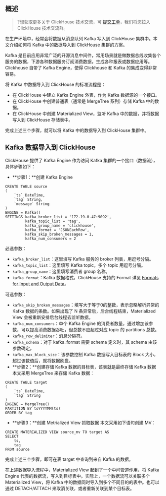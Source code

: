 ## 概述

>?想获取更多关于 ClickHouse 技术交流，可 [提交工单](https://console.cloud.tencent.com/workorder/category)，我们将您拉入 ClickHouse 技术交流群。

在生产环境中，经常会将数据从消息队列 Kafka 写入到 ClickHouse 集群中。本文介绍如何将 Kafka 中的数据导入到 ClickHouse 集群的方案。

Kafka 是目前应用非常广泛的开源消息中间件，常用场景就是做数据总线收集各个服务的数据，下游各种数据服务订阅消费数据，生成各种报表或数据应用等。Clickhouse 自带了 Kafka Engine，使得 Clickhouse 和 Kafka 的集成变得非常容易。
 
将 Kafka 中数据导入到 ClickHouse 的标准流程是：
- 在 ClickHouse 中建立 Kafka Engine 外表，作为 Kafka 数据源的一个接口。
- 在 ClickHouse 中创建普通表（通常是 MergeTree 系列）存储 Kafka 中的数据。
- 在 ClickHouse 中创建 Materialized View，监听 Kafka 中的数据，并将数据写入到 ClickHouse 存储表中。

完成上述三个步骤，就可以将 Kafka 中的数据导入到 ClickHouse 集群中。

## Kafka 数据导入到 ClickHouse
ClickHouse 提供了 Kafka Engine 作为访问 Kafka 集群的一个接口（数据流），具体步骤如下：

- **步骤1：**创建 Kafka Engine
```
CREATE TABLE source
(
    `ts` DateTime, 
    `tag` String, 
    `message` String
)
ENGINE = Kafka()
SETTINGS kafka_broker_list = '172.19.0.47:9092', 
         kafka_topic_list = 'tag',
         kafka_group_name = 'clickhouse', 
         kafka_format = 'JSONEachRow',
         kafka_skip_broken_messages = 1,
         kafka_num_consumers = 2
```
必选参数：
 - `kafka_broker_list`：这里填写 Kafka 服务的 broker 列表，用逗号分隔。
 - `kafka_topic_list`：这里填写 Kafka topic，多个 topic 用逗号分隔。
 - `kafka_group_name`：这里填写消费者 group 名称。
 - `kafka_format`：Kafka 数据格式，ClickHouse 支持的 Format 详见 [Formats for Input and Output Data](https://clickhouse.tech/docs/en/interfaces/formats/)。

 可选参数：
 - `kafka_skip_broken_messages`：填写大于等于0的整数，表示忽略解析异常的 Kafka 数据的条数。如果出现了 N 条异常后，后台线程结束，Materialized View 会被重新安排后台线程去监听数据。
 - `kafka_num_consumers`：单个 Kafka Engine 的消费者数量，通过增加该参数，可以提高消费数据吞吐，但总数不应超过对应 topic 的 partitions 总数。
 - `kafka_row_delimiter`：消息分隔符。
 - `kafka_schema`：对于 kafka_format 需要 schema 定义时，其 schema 由该参数确定。
 - `kafka_max_block_size`：该参数控制 Kafka 数据写入目标表的 Block 大小，超过该数值后，就将数据刷盘。
- **步骤2：**创建存储 Kafka 数据的目标表，该表就是最终存储 Kafka 数据
本文采用 MergeTree 来存储 Kafka 数据：
```
CREATE TABLE target
(
    `ts` DateTime, 
    `tag` String
)
ENGINE = MergeTree()
PARTITION BY toYYYYMM(ts)
ORDER BY tag
```
- **步骤3：**创建 Metrialized View 抓取数据
本文采用如下语句创建 MV：
```
CREATE MATERIALIZED VIEW source_mv TO target AS
SELECT 
    ts, 
    tag
FROM source
```
完成上述三个步骤，即可在表 target 中查询到来自 Kafka 的数据。

在上述数据导入流程中，Materialized View 起到了一个中间管道作用，将 Kafka Engine 代表的数据流，写入到目标表中。实际上，一个数据流可以关联多个 Materialized View，将 Kafka 中的数据同时导入到多个不同目的的表中。也可以通过 DETACH/ATTACH 来取消关联，或者重新关联到某个目标表。
